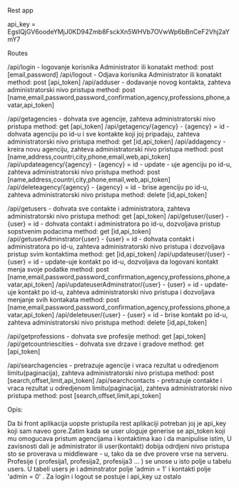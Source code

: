 Rest app

api_key = EgsIQjGV6oodeYMjJ0KD94Zmb8FsckXn5WHVb7OVwWp6bBnCeF2Vhj2aYmY7

Routes

/api/login - logovanje korisnika Administrator ili konatakt
 method: post [email,password]
/api/logout - Odjava korisnika  Administrator ili konatakt
 method: post [api_token]
/api/adduser - dodavanje novog kontakta, zahteva administratorski nivo pristupa
 method: post [name,email,password,password_confirmation,agency,professions,phone,avatar,api_token]
 
/api/getagencies - dohvata sve agencije, zahteva administratorski nivo pristupa
 method: get [api_token]
/api/getagency/{agency} - {agency} = id - dohvata agenciju po id-u i sve kontakte koji joj pripadaju, zahteva administratorski nivo pristupa
 method: get [id,api_token]
/api/addagency - kreira novu agenciju, zahteva administratorski nivo pristupa
 method: post [name,address,countri,city,phone,email,web,api_token]
/api/updateagency/{agency} - {agency} = id - update - uje agenciju po id-u, zahteva administratorski nivo pristupa
 method: post [name,address,countri,city,phone,email,web,api_token]
/api/deleteagency/{agency} - {agency} = id - brise agenciju po id-u, zahteva administratorski nivo pristupa
 method: delete [id,api_token]
 
/api/getusers - dohvata sve contakte i administratora, zahteva administratorski nivo pristupa
 method: get [api_token]
/api/getuser/{user} - {user} = id - dohvata contakt i administratora po id-u, dozvoljava pristup sopstvenim podacima
 method: get [id,api_token]
/api/getuserAdminstrator{user} - {user} = id - dohvata contakt i administratora po id-u, zahteva administratorski nivo pristupa i dozvoljava pristup svim kontaktima
 method: get [id,api_token]
/api/updateuser/{user} - {user} = id - update-uje kontakt po id-u, dozvoljava da logovani kontakt menja svoje podatke
 method: post [name,email,password,password_confirmation,agency,professions,phone,avatar,api_token]
/api/updateuserAdminstrator/{user} - {user} = id - update-uje kontakt po id-u, zahteva administratorski nivo pristupa i dozvoljava menjanje svih kontakata
 method: post [name,email,password,password_confirmation,agency,professions,phone,avatar,api_token]
/api/deleteuser/{user} - {user} = id - brise kontakt po id-u, zahteva administratorski nivo pristupa
 method: delete [id,api_token]
 
/api/getprofessions - dohvata sve profesije
 method: get [api_token]
/api/getcountriescities - dohvata sve drzave i gradove
 method: get [api_token]

/api/searchagencies - pretrazuje agencije i vraca rezultat u odredjenom limitu(paginacija), zahteva administratorski nivo pristupa
 method: post [search,offset,limit,api_token]
/api/searchcontacts - pretrazuje contakte i vraca rezultat u odredjenom limitu(paginacija), zahteva administratorski nivo pristupa
 method: post [search,offset,limit,api_token]
 
 
Opis:

Da bi front aplikacija uopste pristupila rest aplikaciji potreban joj je api_key koji sam naveo gore.Zatim kada se user uloguje
generise se api_token koji mu omogucava pristum agencijama i kontaktima kao i da manipulise istim, U zavisnosti dali je administrator ili
user(kontakt) dobija odrdjeni nivo pristupa sto se proverava u middleware - u, tako da se dve provere vrse na serveru.
Profesije ( profesija1, profesija2, profesija3 ... ) se unose u isto polje u tabelu users.
U tabeli users je i adminstrator polje 'admin = 1' i kontakti  polje 'admin = 0' .
Za login i logout se postuje i api_key uz ostalo
